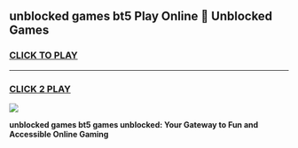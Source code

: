 
## unblocked games bt5 Play Online 👋 Unblocked Games
<h3>
<a href="https://premium.freeplayer.one?title=unblocked_games_bt5&ref=19F">CLICK TO PLAY</a></h3>
<hr>

<h3>
<a href="https://premium.freeplayer.one?title=unblocked_games_bt5&ref=19F">CLICK 2 PLAY</a>
  
</h3>

<a href="https://premium.freeplayer.one?title=unblocked_games_bt5&ref=19F"><img src="https://clearcache.store/games.png"></a>


**unblocked games bt5 games unblocked: Your Gateway to Fun and Accessible Online Gaming**
